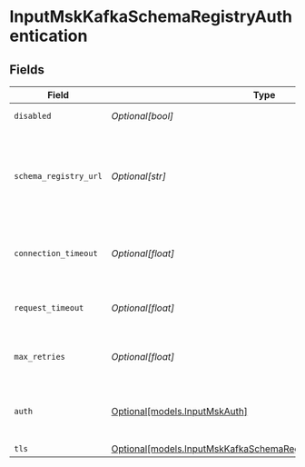 # InputMskKafkaSchemaRegistryAuthentication


## Fields

| Field                                                                                                                              | Type                                                                                                                               | Required                                                                                                                           | Description                                                                                                                        |
| ---------------------------------------------------------------------------------------------------------------------------------- | ---------------------------------------------------------------------------------------------------------------------------------- | ---------------------------------------------------------------------------------------------------------------------------------- | ---------------------------------------------------------------------------------------------------------------------------------- |
| `disabled`                                                                                                                         | *Optional[bool]*                                                                                                                   | :heavy_minus_sign:                                                                                                                 | Enable Schema Registry                                                                                                             |
| `schema_registry_url`                                                                                                              | *Optional[str]*                                                                                                                    | :heavy_minus_sign:                                                                                                                 | URL for accessing the Confluent Schema Registry. Example: http://localhost:8081. To connect over TLS, use https instead of http.   |
| `connection_timeout`                                                                                                               | *Optional[float]*                                                                                                                  | :heavy_minus_sign:                                                                                                                 | Maximum time to wait for a Schema Registry connection to complete successfully                                                     |
| `request_timeout`                                                                                                                  | *Optional[float]*                                                                                                                  | :heavy_minus_sign:                                                                                                                 | Maximum time to wait for the Schema Registry to respond to a request                                                               |
| `max_retries`                                                                                                                      | *Optional[float]*                                                                                                                  | :heavy_minus_sign:                                                                                                                 | Maximum number of times to try fetching schemas from the Schema Registry                                                           |
| `auth`                                                                                                                             | [Optional[models.InputMskAuth]](../models/inputmskauth.md)                                                                         | :heavy_minus_sign:                                                                                                                 | Credentials to use when authenticating with the schema registry using basic HTTP authentication                                    |
| `tls`                                                                                                                              | [Optional[models.InputMskKafkaSchemaRegistryTLSSettingsClientSide]](../models/inputmskkafkaschemaregistrytlssettingsclientside.md) | :heavy_minus_sign:                                                                                                                 | N/A                                                                                                                                |